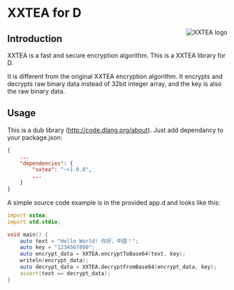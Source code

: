 # XXTEA for D

<a href="https://github.com/xxtea/">
    <img src="https://avatars1.githubusercontent.com/u/6683159?v=3&s=86" alt="XXTEA logo" title="XXTEA" align="right" />
</a>

## Introduction

XXTEA is a fast and secure encryption algorithm. This is a XXTEA library for D.

It is different from the original XXTEA encryption algorithm. It encrypts and decrypts raw binary data instead of 32bit integer array, and the key is also the raw binary data.

## Usage

This is a dub library (http://code.dlang.org/about). Just add dependancy to your package.json:

```json
{
    ...
    "dependencies": {
        "xxtea": "~>1.0.0",
        ...
    }
}
```

A simple source code example is in the provided app.d and looks like this:

```d
import xxtea;
import std.stdio;

void main() {
    auto text = "Hello World! 你好，中国！";
    auto key = "1234567890";
    auto encrypt_data = XXTEA.encryptToBase64(text, key);
    writeln(encrypt_data);
    auto decrypt_data = XXTEA.decryptFromBase64(encrypt_data, key);
    assert(text == decrypt_data);
}
```
